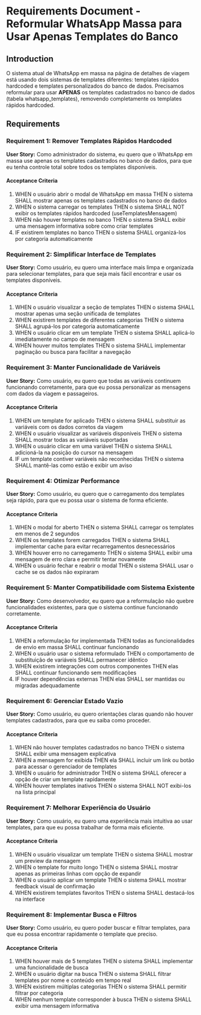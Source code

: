 # Requirements Document - Reformular WhatsApp Massa para Usar Apenas Templates do Banco

## Introduction

O sistema atual de WhatsApp em massa na página de detalhes de viagem está usando dois sistemas de templates diferentes: templates rápidos hardcoded e templates personalizados do banco de dados. Precisamos reformular para usar **APENAS** os templates cadastrados no banco de dados (tabela whatsapp_templates), removendo completamente os templates rápidos hardcoded.

## Requirements

### Requirement 1: Remover Templates Rápidos Hardcoded

**User Story:** Como administrador do sistema, eu quero que o WhatsApp em massa use apenas os templates cadastrados no banco de dados, para que eu tenha controle total sobre todos os templates disponíveis.

#### Acceptance Criteria

1. WHEN o usuário abrir o modal de WhatsApp em massa THEN o sistema SHALL mostrar apenas os templates cadastrados no banco de dados
2. WHEN o sistema carregar os templates THEN o sistema SHALL NOT exibir os templates rápidos hardcoded (useTemplatesMensagem)
3. WHEN não houver templates no banco THEN o sistema SHALL exibir uma mensagem informativa sobre como criar templates
4. IF existirem templates no banco THEN o sistema SHALL organizá-los por categoria automaticamente

### Requirement 2: Simplificar Interface de Templates

**User Story:** Como usuário, eu quero uma interface mais limpa e organizada para selecionar templates, para que seja mais fácil encontrar e usar os templates disponíveis.

#### Acceptance Criteria

1. WHEN o usuário visualizar a seção de templates THEN o sistema SHALL mostrar apenas uma seção unificada de templates
2. WHEN existirem templates de diferentes categorias THEN o sistema SHALL agrupá-los por categoria automaticamente
3. WHEN o usuário clicar em um template THEN o sistema SHALL aplicá-lo imediatamente no campo de mensagem
4. WHEN houver muitos templates THEN o sistema SHALL implementar paginação ou busca para facilitar a navegação

### Requirement 3: Manter Funcionalidade de Variáveis

**User Story:** Como usuário, eu quero que todas as variáveis continuem funcionando corretamente, para que eu possa personalizar as mensagens com dados da viagem e passageiros.

#### Acceptance Criteria

1. WHEN um template for aplicado THEN o sistema SHALL substituir as variáveis com os dados corretos da viagem
2. WHEN o usuário visualizar as variáveis disponíveis THEN o sistema SHALL mostrar todas as variáveis suportadas
3. WHEN o usuário clicar em uma variável THEN o sistema SHALL adicioná-la na posição do cursor na mensagem
4. IF um template contiver variáveis não reconhecidas THEN o sistema SHALL mantê-las como estão e exibir um aviso

### Requirement 4: Otimizar Performance

**User Story:** Como usuário, eu quero que o carregamento dos templates seja rápido, para que eu possa usar o sistema de forma eficiente.

#### Acceptance Criteria

1. WHEN o modal for aberto THEN o sistema SHALL carregar os templates em menos de 2 segundos
2. WHEN os templates forem carregados THEN o sistema SHALL implementar cache para evitar recarregamentos desnecessários
3. WHEN houver erro no carregamento THEN o sistema SHALL exibir uma mensagem de erro clara e permitir tentar novamente
4. WHEN o usuário fechar e reabrir o modal THEN o sistema SHALL usar o cache se os dados não expiraram

### Requirement 5: Manter Compatibilidade com Sistema Existente

**User Story:** Como desenvolvedor, eu quero que a reformulação não quebre funcionalidades existentes, para que o sistema continue funcionando corretamente.

#### Acceptance Criteria

1. WHEN a reformulação for implementada THEN todas as funcionalidades de envio em massa SHALL continuar funcionando
2. WHEN o usuário usar o sistema reformulado THEN o comportamento de substituição de variáveis SHALL permanecer idêntico
3. WHEN existirem integrações com outros componentes THEN elas SHALL continuar funcionando sem modificações
4. IF houver dependências externas THEN elas SHALL ser mantidas ou migradas adequadamente

### Requirement 6: Gerenciar Estado Vazio

**User Story:** Como usuário, eu quero orientações claras quando não houver templates cadastrados, para que eu saiba como proceder.

#### Acceptance Criteria

1. WHEN não houver templates cadastrados no banco THEN o sistema SHALL exibir uma mensagem explicativa
2. WHEN a mensagem for exibida THEN ela SHALL incluir um link ou botão para acessar o gerenciador de templates
3. WHEN o usuário for administrador THEN o sistema SHALL oferecer a opção de criar um template rapidamente
4. WHEN houver templates inativos THEN o sistema SHALL NOT exibi-los na lista principal

### Requirement 7: Melhorar Experiência do Usuário

**User Story:** Como usuário, eu quero uma experiência mais intuitiva ao usar templates, para que eu possa trabalhar de forma mais eficiente.

#### Acceptance Criteria

1. WHEN o usuário visualizar um template THEN o sistema SHALL mostrar um preview da mensagem
2. WHEN o template for muito longo THEN o sistema SHALL mostrar apenas as primeiras linhas com opção de expandir
3. WHEN o usuário aplicar um template THEN o sistema SHALL mostrar feedback visual de confirmação
4. WHEN existirem templates favoritos THEN o sistema SHALL destacá-los na interface

### Requirement 8: Implementar Busca e Filtros

**User Story:** Como usuário, eu quero poder buscar e filtrar templates, para que eu possa encontrar rapidamente o template que preciso.

#### Acceptance Criteria

1. WHEN houver mais de 5 templates THEN o sistema SHALL implementar uma funcionalidade de busca
2. WHEN o usuário digitar na busca THEN o sistema SHALL filtrar templates por nome e conteúdo em tempo real
3. WHEN existirem múltiplas categorias THEN o sistema SHALL permitir filtrar por categoria
4. WHEN nenhum template corresponder à busca THEN o sistema SHALL exibir uma mensagem informativa